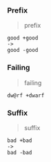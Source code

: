 ### Prefix
> prefix

	good +good
	->
	good -good

### Failing
> failing

	dw@rf +dwarf

### Suffix
> suffix

	bad +bad
	->
	bad -bad


